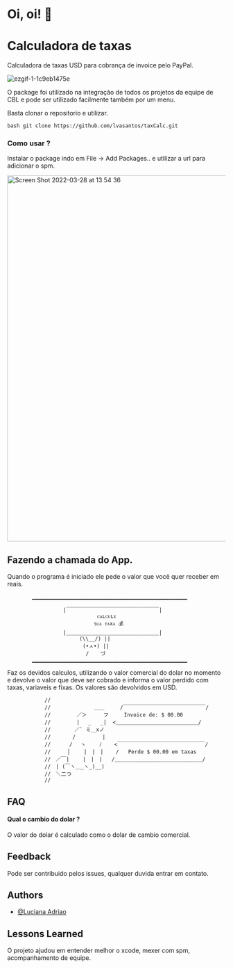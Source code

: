 
# Oi, oi!  👋


# Calculadora de taxas
Calculadora de taxas USD para cobrança de invoice pelo PayPal.


![ezgif-1-1c9eb1475e](https://user-images.githubusercontent.com/82406248/161778995-ee308302-0b39-46ea-9078-cdcce2279791.gif)



O package foi utilizado na integração de todos os projetos da equipe de CBL e pode ser utilizado facilmente também por um menu.

Basta clonar o repositorio e utilizar.

`bash
git clone https://github.com/lvasantos/taxCalc.git
`
### Como usar ?

Instalar o package indo em File -> Add Packages..
 e utilizar a url para adicionar o spm.
 
 <img width="842" alt="Screen Shot 2022-03-28 at 13 54 36" src="https://user-images.githubusercontent.com/82406248/160448527-e4f85c54-d60a-47fa-9ed1-2ea58e4304d2.png">


## Fazendo a chamada do App.

Quando o programa é iniciado ele pede o valor que você quer receber em reais.

            ▁▁▁▁▁▁▁▁▁▁▁▁▁▁▁▁▁▁▁▁▁▁▁▁▁▁▁▁▁▁▁▁▁▁▁▁▁▁▁▁▁▁▁▁▁▁▁▁▁▁
            
                      |￣￣￣￣￣￣￣￣￣￣￣￣￣￣￣￣￣￣|
                                 ᴄᴀʟᴄᴜʟᴇ
                                ꜱᴜᴀ ᴛᴀxᴀ 💰
                      |＿＿＿＿＿＿＿＿＿＿＿＿＿＿＿＿＿＿|
                          ⠀(\\__/) ||
                     ⠀⠀⠀⠀⠀⠀(•ㅅ•) ||
                      ⠀⠀⠀⠀⠀⠀/ 　 づ
            ▁▁▁▁▁▁▁▁▁▁▁▁▁▁▁▁▁▁▁▁▁▁▁▁▁▁▁▁▁▁▁▁▁▁▁▁▁▁▁▁▁▁▁▁▁▁▁▁▁▁

Faz os devidos calculos, utilizando o valor comercial do dolar no momento e devolve o valor que deve ser cobrado e informa o valor perdido com taxas, variaveis e fixas. Os valores são devolvidos em USD.

                //
                //              ＿＿     /￣￣￣￣￣￣￣￣￣￣￣￣￣￣￣￣/
                //　　　　　／＞　　  フ     Invoice de: $ 00.00
                //　　　　　| 　_   _|  <＿＿＿＿＿＿＿＿＿＿＿＿＿＿＿＿/
                //　 　　　／` ミ＿xノ
                //　　 　 /　　　 　 |
                //　　　 /　 ヽ　　 ﾉ    <￣￣￣￣￣￣￣￣￣￣￣￣￣￣￣￣￣/
                //　 　 │　　 |　|　|    /   Perde $ 00.00 em taxas
                //　／￣|　　 |　|　|   /＿＿＿＿＿＿＿＿＿＿＿＿＿＿＿＿＿/
                //　| (￣ヽ＿_ヽ_)__)
                //　＼二つ
                //

## FAQ


#### Qual o cambio do dolar ?

O valor do dolar é calculado como o dolar de cambio comercial.

## Feedback
Pode ser contribuido pelos issues, qualquer duvida entrar em contato.

## Authors

- [@Luciana Adriao](https://www.github.com/lvasantos)


## Lessons Learned

O projeto ajudou em entender melhor o xcode, mexer com spm, acompanhamento de equipe.

